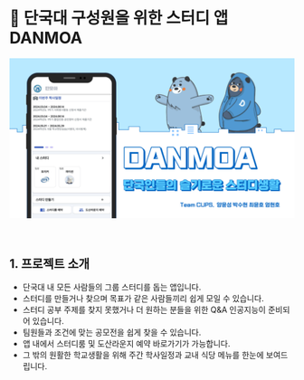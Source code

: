 <br>

# 📖 단국대 구성원을 위한 스터디 앱 DANMOA

![danmoa_intro](https://github.com/Team-CUPS/DANMOA_materials/blob/main/images/intro.png?raw=true)

<br>

## 1. 프로젝트 소개

- 단국대 내 모든 사람들의 그룹 스터디를 돕는 앱입니다.
- 스터디를 만들거나 찾으며 목표가 같은 사람들끼리 쉽게 모일 수 있습니다.
- 스터디 공부 주제를 찾지 못했거나 더 원하는 분들을 위한 Q&A 인공지능이 준비되어 있습니다.
- 팀원들과 조건에 맞는 공모전을 쉽게 찾을 수 있습니다.
- 앱 내에서 스터디룸 및 도산라운지 예약 바로가기가 가능합니다.
- 그 밖의 원활한 학교생활을 위해 주간 학사일정과 교내 식당 메뉴를 한눈에 보여드립니다.

<br>
